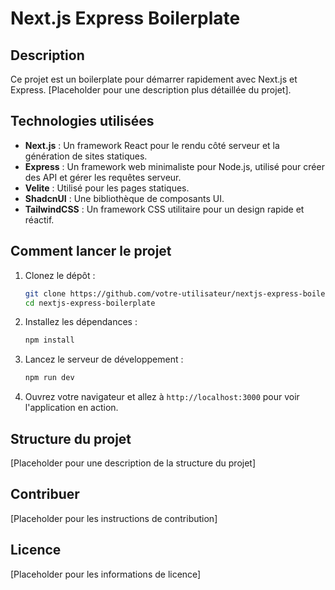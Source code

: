 # Next.js Express Boilerplate

## Description
Ce projet est un boilerplate pour démarrer rapidement avec Next.js et Express. [Placeholder pour une description plus détaillée du projet].

## Technologies utilisées
- **Next.js** : Un framework React pour le rendu côté serveur et la génération de sites statiques.
- **Express** : Un framework web minimaliste pour Node.js, utilisé pour créer des API et gérer les requêtes serveur.
- **Velite** : Utilisé pour les pages statiques.
- **ShadcnUI** : Une bibliothèque de composants UI.
- **TailwindCSS** : Un framework CSS utilitaire pour un design rapide et réactif.

## Comment lancer le projet

1. Clonez le dépôt :
    ```bash
    git clone https://github.com/votre-utilisateur/nextjs-express-boilerplate.git
    cd nextjs-express-boilerplate
    ```

2. Installez les dépendances :
    ```bash
    npm install
    ```

3. Lancez le serveur de développement :
    ```bash
    npm run dev
    ```

4. Ouvrez votre navigateur et allez à `http://localhost:3000` pour voir l'application en action.

## Structure du projet
[Placeholder pour une description de la structure du projet]

## Contribuer
[Placeholder pour les instructions de contribution]

## Licence
[Placeholder pour les informations de licence]
